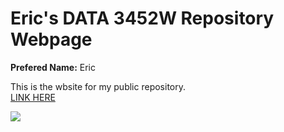 <head>
 <style>
  p { background color: marron; }
 </style>
</head>
<h1>
 Eric's DATA 3452W Repository Webpage
</h1>
<p>
 <strong>Prefered Name:</strong> Eric <br>

 This is the wbsite for my public repository.<br>
  <a href="https://github.com/Erickaz/Erickaz.github.io">LINK HERE</a> <br>

 <img scr=" " alt=" "></img>
</p>


